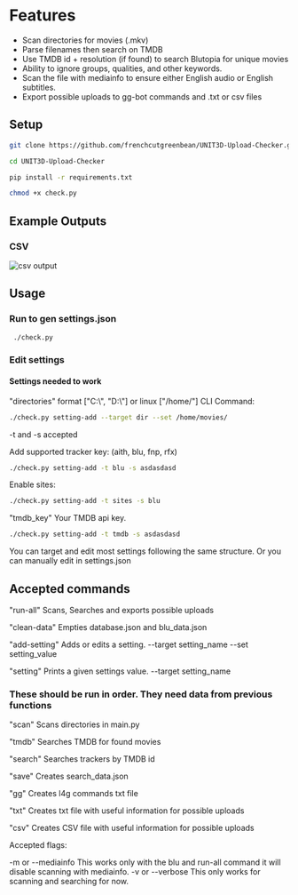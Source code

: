 # Features

- Scan directories for movies (.mkv)
- Parse filenames then search on TMDB
- Use TMDB id + resolution (if found) to search Blutopia for unique movies
- Ability to ignore groups, qualities, and other keywords.
- Scan the file with mediainfo to ensure either English audio or English subtitles.
- Export possible uploads to gg-bot commands and .txt or csv files

## Setup

```sh
git clone https://github.com/frenchcutgreenbean/UNIT3D-Upload-Checker.git
```

```sh
cd UNIT3D-Upload-Checker
```

```sh
pip install -r requirements.txt
```

```sh
chmod +x check.py
```

## Example Outputs

### CSV

![csv output](https://i.ibb.co/SmkvfV1/2024-04-03-19-38-21.png)

## Usage

### Run to gen settings.json

```sh
 ./check.py
```

### Edit settings

#### Settings needed to work

"directories"
format ["C:\\", "D:\\"] or linux ["/home/"]
CLI Command:

```sh
./check.py setting-add --target dir --set /home/movies/
```

-t and -s accepted

Add supported tracker key: (aith, blu, fnp, rfx)

```sh
./check.py setting-add -t blu -s asdasdasd
```

Enable sites:

```sh
./check.py setting-add -t sites -s blu
```

"tmdb_key"
Your TMDB api key.

```sh
./check.py setting-add -t tmdb -s asdasdasd
```

You can target and edit most settings following the same structure. Or you can manually edit in settings.json

## Accepted commands

"run-all" Scans, Searches and exports possible uploads

"clean-data" Empties database.json and blu_data.json

"add-setting" Adds or edits a setting. --target setting_name --set setting_value

"setting" Prints a given settings value. --target setting_name

### These should be run in order. They need data from previous functions

"scan" Scans directories in main.py

"tmdb" Searches TMDB for found movies  

"search" Searches trackers by TMDB id

"save" Creates search_data.json

"gg" Creates l4g commands txt file

"txt" Creates txt file with useful information for possible uploads

"csv" Creates CSV file with useful information for possible uploads

Accepted flags:

-m or --mediainfo This works only with the blu and run-all command it will disable scanning with mediainfo.
-v or --verbose This only works for scanning and searching for now.
